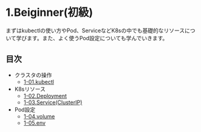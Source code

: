 # 1.Beiginner(初級)
まずはkubectlの使い方やPod、ServiceなどK8sの中でも基礎的なリソースについて学びます。また、よく使うPod設定についても学んでいきます。

## 目次
- クラスタの操作
  - [1-01.kubectl](kubectl.md)
- K8sリソース
  - [1-02.Deployment](Deployment.md)
  - [1-03.Service(ClusterIP)](Service-ClusterIP.md)
- Pod設定
  - [1-04.volume](Pod-volume.md)
  - [1-05.env](Pod-env.md)
